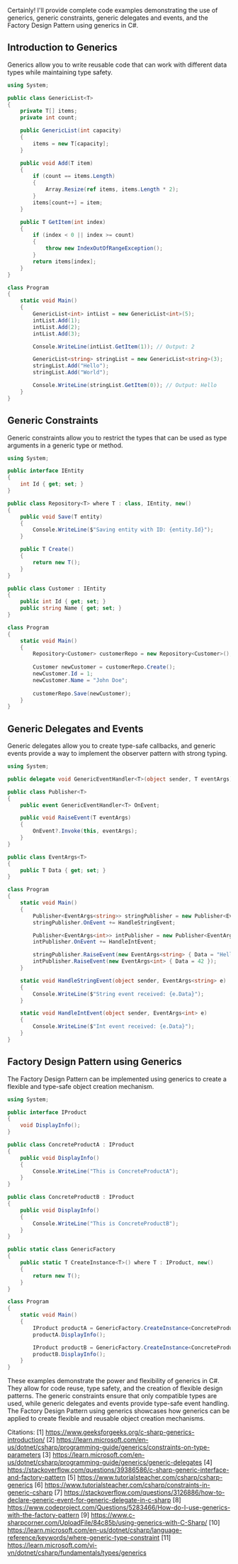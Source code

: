 Certainly! I'll provide complete code examples demonstrating the use of generics, generic constraints, generic delegates and events, and the Factory Design Pattern using generics in C#.

## Introduction to Generics

Generics allow you to write reusable code that can work with different data types while maintaining type safety.

```csharp
using System;

public class GenericList<T>
{
    private T[] items;
    private int count;

    public GenericList(int capacity)
    {
        items = new T[capacity];
    }

    public void Add(T item)
    {
        if (count == items.Length)
        {
            Array.Resize(ref items, items.Length * 2);
        }
        items[count++] = item;
    }

    public T GetItem(int index)
    {
        if (index < 0 || index >= count)
        {
            throw new IndexOutOfRangeException();
        }
        return items[index];
    }
}

class Program
{
    static void Main()
    {
        GenericList<int> intList = new GenericList<int>(5);
        intList.Add(1);
        intList.Add(2);
        intList.Add(3);

        Console.WriteLine(intList.GetItem(1)); // Output: 2

        GenericList<string> stringList = new GenericList<string>(3);
        stringList.Add("Hello");
        stringList.Add("World");

        Console.WriteLine(stringList.GetItem(0)); // Output: Hello
    }
}
```

## Generic Constraints

Generic constraints allow you to restrict the types that can be used as type arguments in a generic type or method.

```csharp
using System;

public interface IEntity
{
    int Id { get; set; }
}

public class Repository<T> where T : class, IEntity, new()
{
    public void Save(T entity)
    {
        Console.WriteLine($"Saving entity with ID: {entity.Id}");
    }

    public T Create()
    {
        return new T();
    }
}

public class Customer : IEntity
{
    public int Id { get; set; }
    public string Name { get; set; }
}

class Program
{
    static void Main()
    {
        Repository<Customer> customerRepo = new Repository<Customer>();
        
        Customer newCustomer = customerRepo.Create();
        newCustomer.Id = 1;
        newCustomer.Name = "John Doe";
        
        customerRepo.Save(newCustomer);
    }
}
```

## Generic Delegates and Events

Generic delegates allow you to create type-safe callbacks, and generic events provide a way to implement the observer pattern with strong typing.

```csharp
using System;

public delegate void GenericEventHandler<T>(object sender, T eventArgs);

public class Publisher<T>
{
    public event GenericEventHandler<T> OnEvent;

    public void RaiseEvent(T eventArgs)
    {
        OnEvent?.Invoke(this, eventArgs);
    }
}

public class EventArgs<T>
{
    public T Data { get; set; }
}

class Program
{
    static void Main()
    {
        Publisher<EventArgs<string>> stringPublisher = new Publisher<EventArgs<string>>();
        stringPublisher.OnEvent += HandleStringEvent;

        Publisher<EventArgs<int>> intPublisher = new Publisher<EventArgs<int>>();
        intPublisher.OnEvent += HandleIntEvent;

        stringPublisher.RaiseEvent(new EventArgs<string> { Data = "Hello, World!" });
        intPublisher.RaiseEvent(new EventArgs<int> { Data = 42 });
    }

    static void HandleStringEvent(object sender, EventArgs<string> e)
    {
        Console.WriteLine($"String event received: {e.Data}");
    }

    static void HandleIntEvent(object sender, EventArgs<int> e)
    {
        Console.WriteLine($"Int event received: {e.Data}");
    }
}
```

## Factory Design Pattern using Generics

The Factory Design Pattern can be implemented using generics to create a flexible and type-safe object creation mechanism.

```csharp
using System;

public interface IProduct
{
    void DisplayInfo();
}

public class ConcreteProductA : IProduct
{
    public void DisplayInfo()
    {
        Console.WriteLine("This is ConcreteProductA");
    }
}

public class ConcreteProductB : IProduct
{
    public void DisplayInfo()
    {
        Console.WriteLine("This is ConcreteProductB");
    }
}

public static class GenericFactory
{
    public static T CreateInstance<T>() where T : IProduct, new()
    {
        return new T();
    }
}

class Program
{
    static void Main()
    {
        IProduct productA = GenericFactory.CreateInstance<ConcreteProductA>();
        productA.DisplayInfo();

        IProduct productB = GenericFactory.CreateInstance<ConcreteProductB>();
        productB.DisplayInfo();
    }
}
```

These examples demonstrate the power and flexibility of generics in C#. They allow for code reuse, type safety, and the creation of flexible design patterns. The generic constraints ensure that only compatible types are used, while generic delegates and events provide type-safe event handling. The Factory Design Pattern using generics showcases how generics can be applied to create flexible and reusable object creation mechanisms.

Citations:
[1] https://www.geeksforgeeks.org/c-sharp-generics-introduction/
[2] https://learn.microsoft.com/en-us/dotnet/csharp/programming-guide/generics/constraints-on-type-parameters
[3] https://learn.microsoft.com/en-us/dotnet/csharp/programming-guide/generics/generic-delegates
[4] https://stackoverflow.com/questions/39386586/c-sharp-generic-interface-and-factory-pattern
[5] https://www.tutorialsteacher.com/csharp/csharp-generics
[6] https://www.tutorialsteacher.com/csharp/constraints-in-generic-csharp
[7] https://stackoverflow.com/questions/3126886/how-to-declare-generic-event-for-generic-delegate-in-c-sharp
[8] https://www.codeproject.com/Questions/5283466/How-do-I-use-generics-with-the-factory-pattern
[9] https://www.c-sharpcorner.com/UploadFile/84c85b/using-generics-with-C-Sharp/
[10] https://learn.microsoft.com/en-us/dotnet/csharp/language-reference/keywords/where-generic-type-constraint
[11] https://learn.microsoft.com/vi-vn/dotnet/csharp/fundamentals/types/generics